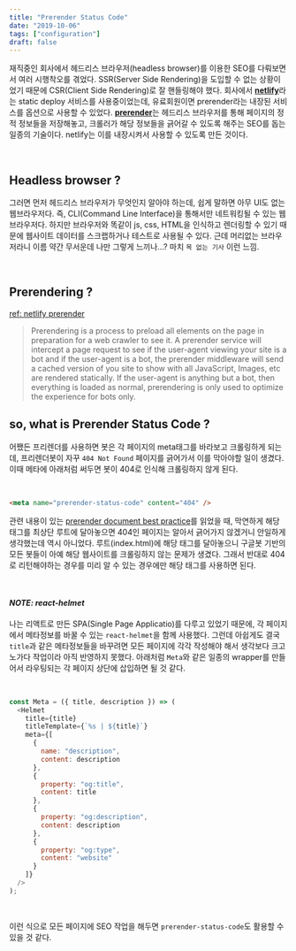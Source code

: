 ```yaml
---
title: "Prerender Status Code"
date: "2019-10-06"
tags: ["configuration"]
draft: false
---
```


재직중인 회사에서 헤드리스 브라우저(headless browser)를 이용한 SEO를 다뤄보면서 여러 시행착오를 겪었다. SSR(Server Side Rendering)을 도입할 수 없는 상황이었기 때문에 CSR(Client Side Rendering)로 잘 핸들링해야 했다. 회사에서 [**netlify**](https://www.netlify.com/)라는 static deploy 서비스를 사용중이었는데, 유료회원이면 prerender라는 내장된 서비스를 옵션으로 사용할 수 있었다. [**prerender**](https://prerender.io/)는 헤드리스 브라우저를 통해 페이지의 정적 정보들을 저장해놓고, 크롤러가 해당 정보들을 긁어갈 수 있도록 해주는 SEO를 돕는 일종의 기술이다. netlify는 이를 내장시켜서 사용할 수 있도록 만든 것이다.

<br />

## Headless browser ?

그러면 먼저 헤드리스 브라우저가 무엇인지 알아야 하는데, 쉽게 말하면 아무 UI도 없는 웹브라우저다. 즉, CLI(Command Line Interface)을 통해서만 네트워킹될 수 있는 웹브라우저다. 하지만 브라우저와 똑같이 js, css, HTML을 인식하고 렌더링할 수 있기 때문에 웹사이트 데이터를 스크랩하거나 테스트로 사용될 수 있다. 근데 머리없는 브라우저라니 이름 약간 무서운데 나만 그렇게 느끼나...? 마치 `목 없는 기사` 이런 느낌.

<br />

## Prerendering ?

[ref: netlify prerender](https://www.netlify.com/blog/2016/11/22/prerendering-explained/)

> Prerendering is a process to preload all elements on the page in preparation for a web crawler to see it. A prerender service will intercept a page request to see if the user-agent viewing your site is a bot and if the user-agent is a bot, the prerender middleware will send a cached version of you site to show with all JavaScript, Images, etc are rendered statically. If the user-agent is anything but a bot, then everything is loaded as normal, prerendering is only used to optimize the experience for bots only.

## so, what is Prerender Status Code ?

어쨌든 프리렌더를 사용하면 봇은 각 페이지의 meta태그를 바라보고 크롤링하게 되는데, 프리렌더봇이 자꾸 `404 Not Found` 페이지를 긁어가서 이를 막아야할 일이 생겼다. 이때 메타에 아래처럼 써두면 봇이 404로 인식해 크롤링하지 않게 된다.

<br />

```html
<meta name="prerender-status-code" content="404" />
```

관련 내용이 있는 [prerender document best practice](https://prerender.io/documentation/best-practices)를 읽었을 때, 막연하게 해당 태그를 최상단 루트에 달아놓으면 404인 페이지는 알아서 긁어가지 않겠거니 안일하게 생각했는데 역시 아니었다. 루트(index.html)에 해당 태그를 달아놓으니 구글봇 기반의 모든 봇들이 아예 해당 웹사이트를 크롤링하지 않는 문제가 생겼다. 그래서 반대로 404로 리턴해야하는 경우를 미리 알 수 있는 경우에만 해당 태그를 사용하면 된다.

<br />

#### _NOTE: react-helmet_

나는 리액트로 만든 SPA(Single Page Applicatio)를 다루고 있었기 때문에, 각 페이지에서 메타정보를 바꿀 수 있는 `react-helmet`을 함께 사용했다. 그런데 아쉽게도 결국 `title`과 같은 메타정보들을 바꾸려면 모든 페이지에 각각 작성해야 해서 생각보다 크고 노가다 작업이라 아직 반영하지 못했다. 아래처럼 `Meta`와 같은 일종의 wrapper를 만들어서 라우팅되는 각 페이지 상단에 삽입하면 될 것 같다.

<br />

```javascript
const Meta = ({ title, description }) => (
  <Helmet
    title={title}
    titleTemplate={`%s | ${title}`}
    meta={[
      {
        name: "description",
        content: description
      },
      {
        property: "og:title",
        content: title
      },
      {
        property: "og:description",
        content: description
      },
      {
        property: "og:type",
        content: "website"
      }
    ]}
  />
);
```

<br />

이런 식으로 모든 페이지에 SEO 작업을 해두면 `prerender-status-code`도 활용할 수 있을 것 같다.
